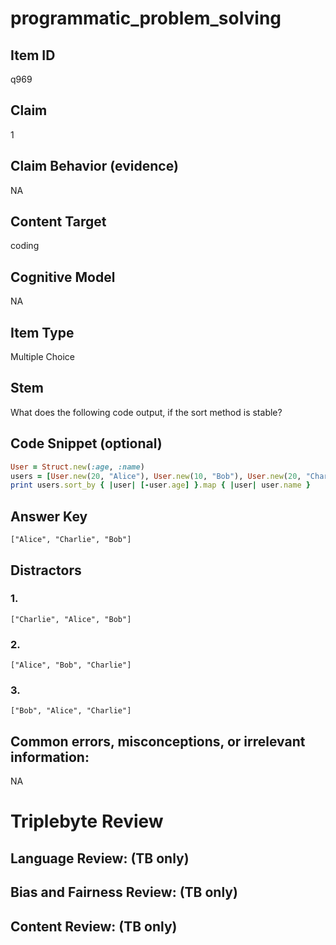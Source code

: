 # programmatic_problem_solving

## Item ID
q969

## Claim
1

## Claim Behavior (evidence)
NA

## Content Target
coding

## Cognitive Model
NA

## Item Type
Multiple Choice

## Stem
What does the following code output, if the sort method is stable?

## Code Snippet (optional)
```ruby
User = Struct.new(:age, :name)
users = [User.new(20, "Alice"), User.new(10, "Bob"), User.new(20, "Charlie")]
print users.sort_by { |user| [-user.age] }.map { |user| user.name }
```

## Answer Key
`["Alice", "Charlie", "Bob"]`

## Distractors

### 1.
`["Charlie", "Alice", "Bob"]`

### 2.
`["Alice", "Bob", "Charlie"]`

### 3.
`["Bob", "Alice", "Charlie"]`

## Common errors, misconceptions, or irrelevant information:
NA

# Triplebyte Review


## Language Review: (TB only)


## Bias and Fairness Review: (TB only)


## Content Review: (TB only)

